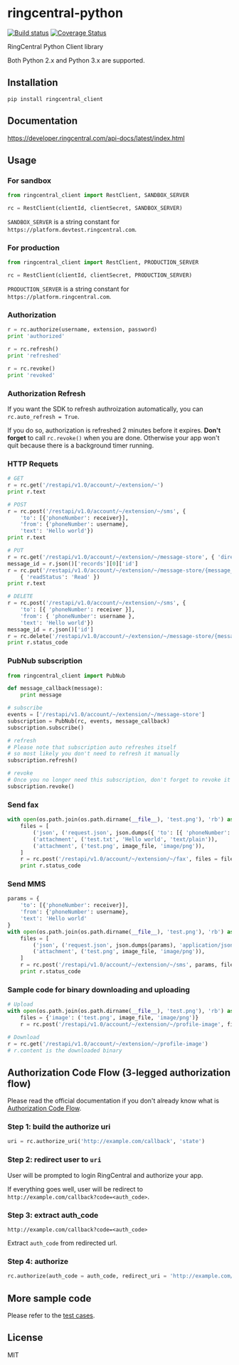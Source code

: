 # ringcentral-python

[![Build status](https://api.travis-ci.org/tylerlong/ringcentral-python.svg?branch=master)](https://travis-ci.org/tylerlong/ringcentral-python)
[![Coverage Status](https://coveralls.io/repos/github/tylerlong/ringcentral-python/badge.svg?branch=master)](https://coveralls.io/github/tylerlong/ringcentral-python?branch=master)

RingCentral Python Client library

Both Python 2.x and Python 3.x are supported.


## Installation

```
pip install ringcentral_client
```


## Documentation

https://developer.ringcentral.com/api-docs/latest/index.html


## Usage


### For sandbox

```python
from ringcentral_client import RestClient, SANDBOX_SERVER

rc = RestClient(clientId, clientSecret, SANDBOX_SERVER)
```

`SANDBOX_SERVER` is a string constant for `https://platform.devtest.ringcentral.com`.


### For production

```python
from ringcentral_client import RestClient, PRODUCTION_SERVER

rc = RestClient(clientId, clientSecret, PRODUCTION_SERVER)
```

`PRODUCTION_SERVER` is a string constant for `https://platform.ringcentral.com`.


### Authorization

```python
r = rc.authorize(username, extension, password)
print 'authorized'

r = rc.refresh()
print 'refreshed'

r = rc.revoke()
print 'revoked'
```


### Authorization Refresh

If you want the SDK to refresh authroization automatically, you can `rc.auto_refresh = True`.

If you do so, authorization is refreshed 2 minutes before it expires. **Don't forget** to call `rc.revoke()` when you are done. Otherwise your app won't quit because there is a background timer running.


### HTTP Requets

```python
# GET
r = rc.get('/restapi/v1.0/account/~/extension/~')
print r.text

# POST
r = rc.post('/restapi/v1.0/account/~/extension/~/sms', {
    'to': [{'phoneNumber': receiver}],
    'from': {'phoneNumber': username},
    'text': 'Hello world'})
print r.text

# PUT
r = rc.get('/restapi/v1.0/account/~/extension/~/message-store', { 'direction': 'Outbound' })
message_id = r.json()['records'][0]['id']
r = rc.put('/restapi/v1.0/account/~/extension/~/message-store/{message_id}'.format(message_id = message_id),
    { 'readStatus': 'Read' })
print r.text

# DELETE
r = rc.post('/restapi/v1.0/account/~/extension/~/sms', {
    'to': [{ 'phoneNumber': receiver }],
    'from': { 'phoneNumber': username },
    'text': 'Hello world'})
message_id = r.json()['id']
r = rc.delete('/restapi/v1.0/account/~/extension/~/message-store/{message_id}'.format(message_id = message_id), { 'purge': False })
print r.status_code
```


### PubNub subscription

```python
from ringcentral_client import PubNub

def message_callback(message):
    print message

# subscribe
events = ['/restapi/v1.0/account/~/extension/~/message-store']
subscription = PubNub(rc, events, message_callback)
subscription.subscribe()

# refresh
# Please note that subscription auto refreshes itself
# so most likely you don't need to refresh it manually
subscription.refresh()

# revoke
# Once you no longer need this subscription, don't forget to revoke it
subscription.revoke()
```


### Send fax

```python
with open(os.path.join(os.path.dirname(__file__), 'test.png'), 'rb') as image_file:
    files = [
        ('json', ('request.json', json.dumps({ 'to': [{ 'phoneNumber': receiver }] }), 'application/json')),
        ('attachment', ('test.txt', 'Hello world', 'text/plain')),
        ('attachment', ('test.png', image_file, 'image/png')),
    ]
    r = rc.post('/restapi/v1.0/account/~/extension/~/fax', files = files)
    print r.status_code
```


### Send MMS

```python
params = {
    'to': [{'phoneNumber': receiver}],
    'from': {'phoneNumber': username},
    'text': 'Hello world'
}
with open(os.path.join(os.path.dirname(__file__), 'test.png'), 'rb') as image_file:
    files = [
        ('json', ('request.json', json.dumps(params), 'application/json')),
        ('attachment', ('test.png', image_file, 'image/png')),
    ]
    r = rc.post('/restapi/v1.0/account/~/extension/~/sms', params, files = files)
    print r.status_code
```


### Sample code for binary downloading and uploading

```python
# Upload
with open(os.path.join(os.path.dirname(__file__), 'test.png'), 'rb') as image_file:
    files = {'image': ('test.png', image_file, 'image/png')}
    r = rc.post('/restapi/v1.0/account/~/extension/~/profile-image', files = files)

# Download
r = rc.get('/restapi/v1.0/account/~/extension/~/profile-image')
# r.content is the downloaded binary
```


## Authorization Code Flow (3-legged authorization flow)

Please read the official documentation if you don't already know what is [Authorization Code Flow](http://ringcentral-api-docs.readthedocs.io/en/latest/oauth/#authorization-code-flow).


### Step 1: build the authorize uri

```python
uri = rc.authorize_uri('http://example.com/callback', 'state')
```


### Step 2: redirect user to `uri`

User will be prompted to login RingCentral and authorize your app.

If everything goes well, user will be redirect to `http://example.com/callback?code=<auth_code>`.


### Step 3: extract auth_code

`http://example.com/callback?code=<auth_code>`

Extract `auth_code` from redirected url.


### Step 4: authorize

```python
rc.authorize(auth_code = auth_code, redirect_uri = 'http://example.com/callback')
```


## More sample code

Please refer to the [test cases](https://github.com/tylerlong/ringcentral-python/tree/master/test).


## License

MIT
